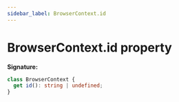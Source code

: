 ```yaml
---
sidebar_label: BrowserContext.id
---
```


# BrowserContext.id property

**Signature:**

```typescript
class BrowserContext {
  get id(): string | undefined;
}
```
